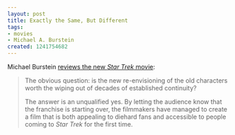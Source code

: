 ```yaml
---
layout: post
title: Exactly the Same, But Different
tags:
- movies
- Michael A. Burstein
created: 1241754682
---
```

Michael Burstein [reviews the new *Star Trek* movie](http://sfscope.com/2009/05/the-future-returnsa-review-of.html):

> The obvious question: is the new re-envisioning of the old characters worth the wiping out of decades of established continuity?
>
> The answer is an unqualified yes. By letting the audience know that the franchise is starting over, the filmmakers have managed to create a film that is both appealing to diehard fans and accessible to people coming to *Star Trek* for the first time. 

